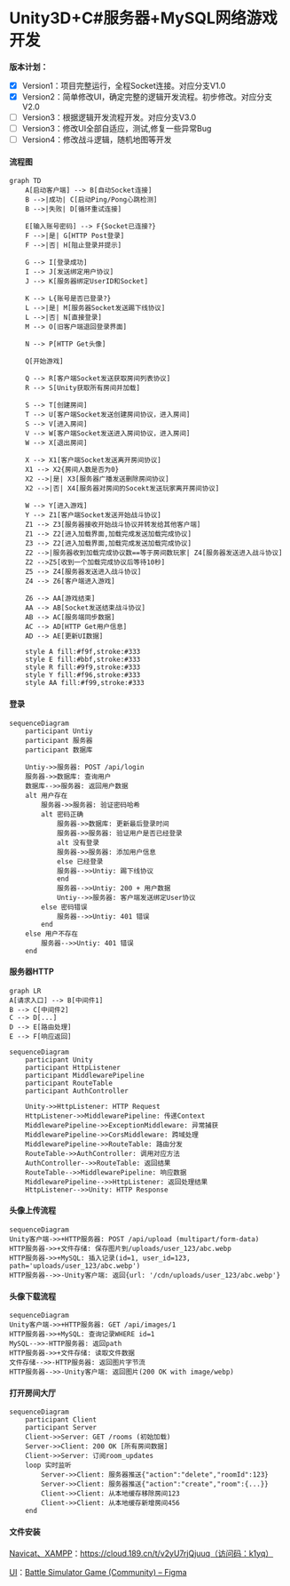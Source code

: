 # Unity3D+C#服务器+MySQL网络游戏开发

**版本计划：**

- [x] Version1：项目完整运行，全程Socket连接。对应分支V1.0
- [x] Version2：简单修改UI，确定完整的逻辑开发流程。初步修改。对应分支V2.0
- [ ] Version3：根据逻辑开发流程开发。对应分支V3.0
- [ ] Version3：修改UI全部自适应，测试,修复一些异常Bug
- [ ] Version4：修改战斗逻辑，随机地图等开发
#### 流程图
```mermaid
graph TD
    A[启动客户端] --> B[自动Socket连接]
    B -->|成功| C[启动Ping/Pong心跳检测]
    B -->|失败| D[循环重试连接]
    
    E[输入账号密码] --> F{Socket已连接?}
    F -->|是| G[HTTP Post登录]
    F -->|否| H[阻止登录并提示]
    
    G --> I[登录成功]
    I --> J[发送绑定用户协议]
    J --> K[服务器绑定UserID和Socket]
    
    K --> L{账号是否已登录?}
    L -->|是| M[服务器Socket发送踢下线协议]
    L -->|否| N[直接登录]
    M --> O[旧客户端退回登录界面]
    
    N --> P[HTTP Get头像]
    
    Q[开始游戏]
    
    Q --> R[客户端Socket发送获取房间列表协议]
    R --> S[Unity获取所有房间并加载]
    
    S --> T[创建房间]
    T --> U[客户端Socket发送创建房间协议，进入房间]
    S --> V[进入房间]
    V --> W[客户端Socket发送进入房间协议，进入房间]
    W --> X[退出房间]
    
    X --> X1[客户端Socket发送离开房间协议]
    X1 --> X2{房间人数是否为0}
    X2 -->|是| X3[服务器广播发送删除房间协议]
    X2 -->|否| X4[服务器对房间的Socekt发送玩家离开房间协议]
    
    W --> Y[进入游戏]
    Y --> Z1[客户端Socket发送开始战斗协议]
    Z1 --> Z3[服务器接收开始战斗协议并转发给其他客户端]
    Z1 --> Z2[进入加载界面,加载完成发送加载完成协议]
    Z3 --> Z2[进入加载界面,加载完成发送加载完成协议]
    Z2 -->|服务器收到加载完成协议数==等于房间数玩家| Z4[服务器发送进入战斗协议]
    Z2 -->Z5[收到一个加载完成协议后等待10秒]
    Z5 --> Z4[服务器发送进入战斗协议]
   	Z4 --> Z6[客户端进入游戏]
    
    Z6 --> AA[游戏结束]
    AA --> AB[Socket发送结束战斗协议]
    AB --> AC[服务端同步数据]
    AC --> AD[HTTP Get用户信息]
    AD --> AE[更新UI数据]
    
    style A fill:#f9f,stroke:#333
    style E fill:#bbf,stroke:#333
    style R fill:#9f9,stroke:#333
    style Y fill:#f96,stroke:#333
    style AA fill:#f99,stroke:#333
```
#### 登录
```mermaid
sequenceDiagram
    participant Untiy
    participant 服务器
    participant 数据库
    
    Untiy->>服务器: POST /api/login
    服务器->>数据库: 查询用户
    数据库-->>服务器: 返回用户数据
    alt 用户存在
        服务器->>服务器: 验证密码哈希
        alt 密码正确
            服务器->>数据库: 更新最后登录时间
            服务器->>服务器: 验证用户是否已经登录
            alt 没有登录
            服务器->>服务器: 添加用户信息
            else 已经登录
            服务器-->>Untiy: 踢下线协议
            end
            服务器-->>Untiy: 200 + 用户数据
            Untiy-->>服务器: 客户端发送绑定User协议
        else 密码错误
            服务器-->>Untiy: 401 错误
        end
    else 用户不存在
        服务器-->>Untiy: 401 错误
    end
```
#### 服务器HTTP
```mermaid
graph LR
A[请求入口] --> B[中间件1]
B --> C[中间件2]
C --> D[...]
D --> E[路由处理]
E --> F[响应返回]
```
```mermaid
sequenceDiagram
    participant Unity
    participant HttpListener
    participant MiddlewarePipeline
    participant RouteTable
    participant AuthController
    
    Unity->>HttpListener: HTTP Request
    HttpListener->>MiddlewarePipeline: 传递Context
    MiddlewarePipeline->>ExceptionMiddleware: 异常捕获
    MiddlewarePipeline->>CorsMiddleware: 跨域处理
    MiddlewarePipeline->>RouteTable: 路由分发
    RouteTable->>AuthController: 调用对应方法
    AuthController-->>RouteTable: 返回结果
    RouteTable-->>MiddlewarePipeline: 响应数据
    MiddlewarePipeline-->>HttpListener: 返回处理结果
    HttpListener-->>Unity: HTTP Response
```
#### 头像上传流程
```mermaid
sequenceDiagram
Unity客户端->>+HTTP服务器: POST /api/upload (multipart/form-data)
HTTP服务器->>+文件存储: 保存图片到/uploads/user_123/abc.webp
HTTP服务器->>+MySQL: 插入记录(id=1, user_id=123, path='uploads/user_123/abc.webp')
HTTP服务器-->>-Unity客户端: 返回{url: '/cdn/uploads/user_123/abc.webp'}
```
#### 头像下载流程
```mermaid
sequenceDiagram
Unity客户端->>+HTTP服务器: GET /api/images/1
HTTP服务器->>+MySQL: 查询记录WHERE id=1
MySQL-->>-HTTP服务器: 返回path
HTTP服务器->>+文件存储: 读取文件数据
文件存储-->>-HTTP服务器: 返回图片字节流
HTTP服务器-->>-Unity客户端: 返回图片(200 OK with image/webp)
```
#### 打开房间大厅

```mermaid
sequenceDiagram
    participant Client
    participant Server
    Client->>Server: GET /rooms (初始加载)
    Server->>Client: 200 OK [所有房间数据]
    Client->>Server: 订阅room_updates
    loop 实时监听
        Server->>Client: 服务器推送{"action":"delete","roomId":123}
        Server->>Client: 服务器推送{"action":"create","room":{...}}
        Client->>Client: 从本地缓存移除房间123
        Client->>Client: 从本地缓存新增房间456
    end
```



#### 文件安装

[Navicat、XAMPP](https://cloud.189.cn/t/v2yU7rjQjuuq（访问码：k1yq）)：https://cloud.189.cn/t/v2yU7rjQjuuq（访问码：k1yq）

[UI](https://www.figma.com/design/vitePE5vk3yjmvhUbn1WUJ/Battle-Simulator-Game--Community-?node-id=0-1&p=f&t=wCLfdAk8gCtfEXvk-0)：[Battle Simulator Game (Community) – Figma](https://www.figma.com/design/vitePE5vk3yjmvhUbn1WUJ/Battle-Simulator-Game--Community-?node-id=0-1&p=f&t=wCLfdAk8gCtfEXvk-0)